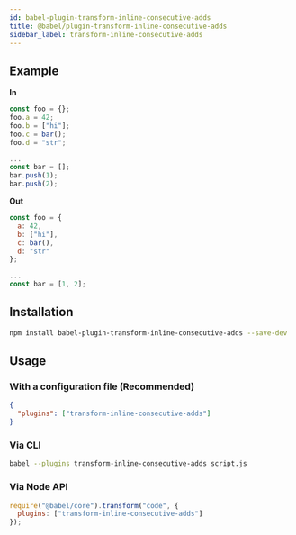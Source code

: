 ```yaml
---
id: babel-plugin-transform-inline-consecutive-adds
title: @babel/plugin-transform-inline-consecutive-adds
sidebar_label: transform-inline-consecutive-adds
---
```


## Example

**In**

```javascript
const foo = {};
foo.a = 42;
foo.b = ["hi"];
foo.c = bar();
foo.d = "str";

...
const bar = [];
bar.push(1);
bar.push(2);
```

**Out**

```javascript
const foo = {
  a: 42,
  b: ["hi"],
  c: bar(),
  d: "str"
};

...
const bar = [1, 2];
```

## Installation

```sh
npm install babel-plugin-transform-inline-consecutive-adds --save-dev
```

## Usage

### With a configuration file (Recommended)

```json
{
  "plugins": ["transform-inline-consecutive-adds"]
}
```

### Via CLI

```sh
babel --plugins transform-inline-consecutive-adds script.js
```

### Via Node API

```javascript
require("@babel/core").transform("code", {
  plugins: ["transform-inline-consecutive-adds"]
});
```

